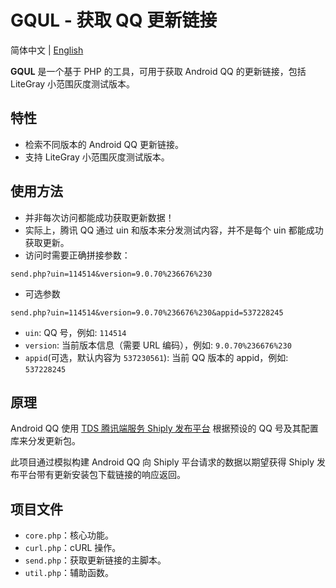 # GQUL - 获取 QQ 更新链接

简体中文 | [English](README_EN.md)

**GQUL** 是一个基于 PHP 的工具，可用于获取 Android QQ 的更新链接，包括 LiteGray 小范围灰度测试版本。

## 特性

- 检索不同版本的 Android QQ 更新链接。
- 支持 LiteGray 小范围灰度测试版本。

## 使用方法

- 并非每次访问都能成功获取更新数据！
- 实际上，腾讯 QQ 通过 uin 和版本来分发测试内容，并不是每个 uin 都能成功获取更新。
- 访问时需要正确拼接参数：

```get
send.php?uin=114514&version=9.0.70%236676%230
```

- 可选参数

```get
send.php?uin=114514&version=9.0.70%236676%230&appid=537228245
```

- `uin`: QQ 号，例如: `114514`
- `version`: 当前版本信息（需要 URL 编码），例如: `9.0.70%236676%230`
- `appid`(可选，默认内容为 `537230561`): 当前 QQ 版本的 appid，例如: `537228245`

## 原理

Android QQ 使用 [TDS 腾讯端服务 Shiply 发布平台](https://shiply.tds.qq.com/) 根据预设的 QQ 号及其配置库来分发更新包。

此项目通过模拟构建 Android QQ 向 Shiply 平台请求的数据以期望获得 Shiply 发布平台带有更新安装包下载链接的响应返回。

## 项目文件

- `core.php`：核心功能。
- `curl.php`：cURL 操作。
- `send.php`：获取更新链接的主脚本。
- `util.php`：辅助函数。
